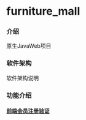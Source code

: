 # furniture_mall

### 介绍
原生JavaWeb项目

### 软件架构
软件架构说明

### 功能介绍
#### [前端会员注册验证](https://gitee.com/eternal-but-heavenly-yang/furniture_mall/tree/master/web/views/member)
